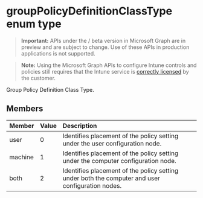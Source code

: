 ﻿# groupPolicyDefinitionClassType enum type

> **Important:** APIs under the / beta version in Microsoft Graph are in preview and are subject to change. Use of these APIs in production applications is not supported.

> **Note:** Using the Microsoft Graph APIs to configure Intune controls and policies still requires that the Intune service is [correctly licensed](https://go.microsoft.com/fwlink/?linkid=839381) by the customer.

Group Policy Definition Class Type.
## Members
|Member|Value|Description|
|:---|:---|:---|
|user|0|Identifies placement of the policy setting under the user configuration node.|
|machine|1|Identifies placement of the policy setting under the computer configuration node.|
|both|2|Identifies placement of the policy setting under both the computer and user configuration nodes.|






